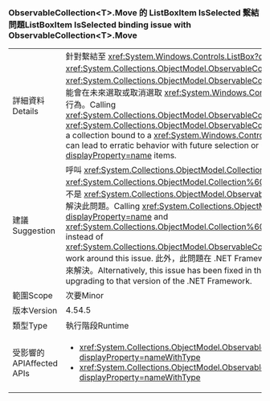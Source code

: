### <a name="listboxitem-isselected-binding-issue-with-observablecollectionlttgtmove"></a><span data-ttu-id="47efa-101">ObservableCollection&lt;T&gt;.Move 的 ListBoxItem IsSelected 繫結問題</span><span class="sxs-lookup"><span data-stu-id="47efa-101">ListBoxItem IsSelected binding issue with ObservableCollection&lt;T&gt;.Move</span></span>

|   |   |
|---|---|
|<span data-ttu-id="47efa-102">詳細資料</span><span class="sxs-lookup"><span data-stu-id="47efa-102">Details</span></span>|<span data-ttu-id="47efa-103">針對繫結至 <xref:System.Windows.Controls.ListBox?displayProperty=name> 且已選取項目的集合呼叫 <xref:System.Collections.ObjectModel.ObservableCollection%601.Move(System.Int32,System.Int32)> 或 <xref:System.Collections.ObjectModel.ObservableCollection%601.MoveItem(System.Int32,System.Int32)>，可能會在未來選取或取消選取 <xref:System.Windows.Controls.ListBox?displayProperty=name> 項目時導致不穩定的行為。</span><span class="sxs-lookup"><span data-stu-id="47efa-103">Calling <xref:System.Collections.ObjectModel.ObservableCollection%601.Move(System.Int32,System.Int32)> or <xref:System.Collections.ObjectModel.ObservableCollection%601.MoveItem(System.Int32,System.Int32)> on a collection bound to a <xref:System.Windows.Controls.ListBox?displayProperty=name> with items selected can lead to erratic behavior with future selection or unselection of <xref:System.Windows.Controls.ListBox?displayProperty=name> items.</span></span>|
|<span data-ttu-id="47efa-104">建議</span><span class="sxs-lookup"><span data-stu-id="47efa-104">Suggestion</span></span>|<span data-ttu-id="47efa-105">呼叫 <xref:System.Collections.ObjectModel.Collection%601.Remove(%600)?displayProperty=name> 和 <xref:System.Collections.ObjectModel.Collection%601.Insert(System.Int32,%600)?displayProperty=name> 而不是 <xref:System.Collections.ObjectModel.ObservableCollection%601.Move(System.Int32,System.Int32)> 可解決此問題。</span><span class="sxs-lookup"><span data-stu-id="47efa-105">Calling <xref:System.Collections.ObjectModel.Collection%601.Remove(%600)?displayProperty=name> and <xref:System.Collections.ObjectModel.Collection%601.Insert(System.Int32,%600)?displayProperty=name> instead of <xref:System.Collections.ObjectModel.ObservableCollection%601.Move(System.Int32,System.Int32)> will work around this issue.</span></span> <span data-ttu-id="47efa-106">此外，此問題在 .NET Framework 4.6 中已修正，因此可藉由升級至該版 .NET Framework 來解決。</span><span class="sxs-lookup"><span data-stu-id="47efa-106">Alternatively, this issue has been fixed in the .NET Framework 4.6 and may be addressed by upgrading to that version of the .NET Framework.</span></span>|
|<span data-ttu-id="47efa-107">範圍</span><span class="sxs-lookup"><span data-stu-id="47efa-107">Scope</span></span>|<span data-ttu-id="47efa-108">次要</span><span class="sxs-lookup"><span data-stu-id="47efa-108">Minor</span></span>|
|<span data-ttu-id="47efa-109">版本</span><span class="sxs-lookup"><span data-stu-id="47efa-109">Version</span></span>|<span data-ttu-id="47efa-110">4.5</span><span class="sxs-lookup"><span data-stu-id="47efa-110">4.5</span></span>|
|<span data-ttu-id="47efa-111">類型</span><span class="sxs-lookup"><span data-stu-id="47efa-111">Type</span></span>|<span data-ttu-id="47efa-112">執行階段</span><span class="sxs-lookup"><span data-stu-id="47efa-112">Runtime</span></span>|
|<span data-ttu-id="47efa-113">受影響的 API</span><span class="sxs-lookup"><span data-stu-id="47efa-113">Affected APIs</span></span>|<ul><li><xref:System.Collections.ObjectModel.ObservableCollection%601.Move(System.Int32,System.Int32)?displayProperty=nameWithType></li><li><xref:System.Collections.ObjectModel.ObservableCollection%601.MoveItem(System.Int32,System.Int32)?displayProperty=nameWithType></li></ul>|

